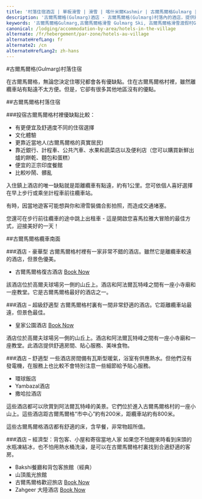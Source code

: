 ```yaml
---
title: '村落住宿酒店 | 單板滑雪 | 滑雪 | 喀什米爾Kashmir | 古爾馬爾格Gulmarg | 印度India | Skigulmarg.com'
description: '古爾馬爾格(Gulmarg)酒店 - 古爾馬爾格(Gulmarg)村落內的酒店，提供舒適又便宜的選擇。讓喜馬拉雅(Himalaya)滑雪假期帶來更多的文化體驗。'
keywords: '古爾馬爾格Gulmarg,古爾馬爾格滑雪 Gulmarg Ski, 古爾馬爾格滑雪渡假村Gulmarg Ski Resort, 喀什米爾滑雪Skiing in the Himalayas, 印度滑雪Skiing in India, 喜馬拉雅Himalaya, 喀什米爾Kashmir, Skigulmarg.com'
canonical: /lodging/accommodation-by-area/hotels-in-the-village
alternate: /fr/hebergement/par-zone/hotels-au-village
alternateHrefLang: fr
alternate2: /cn
alternateHrefLang2: zh-hans
---
```


#古爾馬爾格(Gulmarg)村落住宿

在古爾馬爾格，無論您決定住哪兒都會各有優缺點。住在古爾馬爾格村裡，雖然離纜車站有點遠不太方便。但是，它卻有很多其他地區沒有的優點。

##古爾馬爾格村落住宿

###投宿古爾馬爾格村裡優缺點比較：

+ 有更便宜及舒適度不同的住宿選擇
+ 文化體驗
+ 更靠近當地人(古爾馬爾格的真實居民)
+ 靠近銀行、計程車、公共汽車、水果和蔬菜店以及便利店（您可以購買新鮮出爐的餅乾、麵包和蛋糕）
+ 便宜的正宗印度餐館
+ 比較吵鬧、髒亂

入住鎮上酒店的唯一缺點就是距離纜車有點遠，約有1公里。您可依個人喜好選擇在早上步行或乘坐計程車前往纜車站。

有時，因當地遊客可能想與你和滑雪裝備合影拍照，而造成交通堵塞。

您還可在步行前往纜車的途中跳上出租車 - 這是開啟您喜馬拉雅大冒險的最佳方式，迎接美好的一天！

##古爾馬爾格纜車南面

###酒店 - 豪華型
古爾馬爾格村裡有一家非常不錯的酒店。雖然它是離纜車較遠的酒店，但景色優美。

+ 古爾馬爾格復古酒店 [Book Now](https://www.agoda.com/the-vintage-gulmarg-hotel/hotel/gulmarg-in.html?cid=1650708&target=_blank&classes=lodging-button)

該酒店位於高爾夫球場另一側的山丘上。酒店和阿法爾瓦特峰之間有一座小寺廟和一座教堂。它是古爾馬爾格最好的酒店之一。

###酒店 – 超級舒適型
古爾馬爾格村裏有一間非常舒適的酒店。它距離纜車站最遠，但景色最佳。

+ 皇家公園酒店 [Book Now](https://www.agoda.com/royal-park-hotel/hotel/gulmarg-in.html?cid=1650708&target=_blank&classes=lodging-button)

酒店位於高爾夫球場另一側的山丘上。酒店和阿法爾瓦特峰之間有一座小寺廟和一座教堂。此酒店提供舒適房間、貼心服務、美味食物。

###酒店 – 舒適型
一些酒店房間備有瓦斯型暖氣，浴室有供應熱水。但他們沒有發電機，在服務上也比較不會特別注意一些細節給予貼心服務。

+ 環球飯店
+ Yambazal酒店
+ 撒哈拉酒店

這些酒店都可以欣賞到阿法爾瓦特峰的美景。它們位於進入古爾馬爾格村的一座小山上。這些酒店距古爾馬爾格“市中心”約有200米，距纜車站約有800米。

這些古爾馬爾格酒店都有舒適的床，含早餐，非常物超所值。

###酒店 – 經濟型：背包客、小屋和寄宿當地人家
如果您不怕醒來時看到床頭的水瓶凍結冰，也不怕用熱水桶洗澡，是可以在古爾馬爾格村裏找到合適舒適的客房。

+ Bakshi餐廳和背包客旅館（經典）
+ 山頂風光旅館
+ 古爾馬爾格歡迎旅店 [Book Now](https://www.agoda.com/welcome-hotel-gulmarg/hotel/gulmarg-in.html?cid=1650708&target=_blank&classes=lodging-button)
+ Zahgeer 大陸酒店 [Book Now](https://www.agoda.com/hotel-zahgeer-continental/hotel/gulmarg-in.html?cid=1650708&target=_blank&classes=lodging-button)
